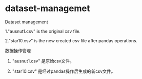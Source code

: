 # dataset-managemet
Dataset management

1."ausnut1.csv" is the original csv file.
  
2."star10.csv" is the new created csv file after pandas operations. 


数据操作管理
1. "ausnut1.csv" 是原始csv文件。

2. "star10.csv" 是经过pandas操作后生成的新csv文件。

